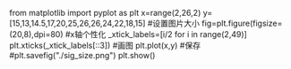 from matplotlib import pyplot as plt
x=range(2,26,2)
y=[15,13,14.5,17,20,25,26,26,24,22,18,15]
#设置图片大小
fig=plt.figure(figsize=(20,8),dpi=80)
#x轴个性化
_xtick_labels=[i/2 for i in range(2,49)]
plt.xticks(_xtick_labels[::3])
#画图
plt.plot(x,y)
#保存
#plt.savefig("./sig_size.png")
plt.show()
